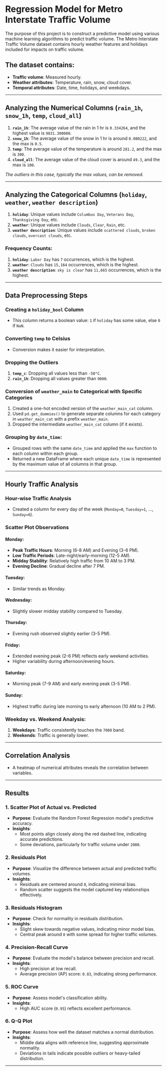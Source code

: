 
# Regression Model for Metro Interstate Traffic Volume

The purpose of this project is to construct a predictive model using various machine learning algorithms to predict traffic volume. 
The Metro Interstate Traffic Volume dataset contains hourly weather features and holidays included for impacts on traffic volume.

## The dataset contains:
- **Traffic volume**: Measured hourly.
- **Weather attributes**: Temperature, rain, snow, cloud cover.
- **Temporal attributes**: Date, time, holidays, and weekdays.

---

## Analyzing the Numerical Columns (`rain_1h`, `snow_1h`, `temp`, `cloud_all`)
1. **`rain_1h`**: The average value of the rain in 1 hr is `0.334264`, and the highest value is `9831.300000`.
2. **`snow_1h`**: The average value of the snow in 1 hr is around `0.000222`, and the max is `0.5`.
3. **`temp`**: The average value of the temperature is around `281.2`, and the max is `300`.
4. **`cloud_all`**: The average value of the cloud cover is around `49.3`, and the max is `100`.

*The outliers in this case, typically the max values, can be removed.*

---

## Analyzing the Categorical Columns (`holiday`, `weather`, `weather description`)
1. **`holiday`**: Unique values include `Columbus Day`, `Veterans Day`, `Thanksgiving Day`, etc.
2. **`weather`**: Unique values include `Clouds`, `Clear`, `Rain`, etc.
3. **`weather description`**: Unique values include `scattered clouds`, `broken clouds`, `overcast clouds`, etc.

### Frequency Counts:
1. **`holiday`**: `Labor Day` has `7` occurrences, which is the highest.
2. **`weather`**: `Clouds` has `15,164` occurrences, which is the highest.
3. **`weather description`**: `sky is clear` has `11,665` occurrences, which is the highest.

---

## Data Preprocessing Steps

### Creating a `holiday_bool` Column
- This column returns a boolean value: `1` if `holiday` has some value, else `0` if `NaN`.

### Converting `temp` to Celsius
- Conversion makes it easier for interpretation.

### Dropping the Outliers
1. **`temp_c`**: Dropping all values less than `-50°C`.
2. **`rain_1h`**: Dropping all values greater than `9000`.

### Conversion of `weather_main` to Categorical with Specific Categories
1. Created a one-hot encoded version of the `weather_main_cat` column.
2. Used `pd.get_dummies()` to generate separate columns for each category in `weather_main_cat` with a prefix `weather_main`.
3. Dropped the intermediate `weather_main_cat` column (if it exists).

### Grouping by `date_time`:
- Grouped rows with the same `date_time` and applied the `max` function to each column within each group.
- Returned a new DataFrame where each unique `date_time` is represented by the maximum value of all columns in that group.

---

## Hourly Traffic Analysis

### Hour-wise Traffic Analysis
- Created a column for every day of the week (`Monday=0`, `Tuesday=1`, ..., `Sunday=6`).

### Scatter Plot Observations
#### **Monday**:
- **Peak Traffic Hours**: Morning (6-8 AM) and Evening (3-6 PM).
- **Low Traffic Periods**: Late-night/early-morning (12-5 AM).
- **Midday Stability**: Relatively high traffic from 10 AM to 3 PM.
- **Evening Decline**: Gradual decline after 7 PM.

#### **Tuesday**:
- Similar trends as Monday.

#### **Wednesday**:
- Slightly slower midday stability compared to Tuesday.

#### **Thursday**:
- Evening rush observed slightly earlier (3-5 PM).

#### **Friday**:
- Extended evening peak (2-6 PM) reflects early weekend activities.
- Higher variability during afternoon/evening hours.

#### **Saturday**:
- Morning peak (7-9 AM) and early evening peak (3-5 PM).

#### **Sunday**:
- Highest traffic during late morning to early afternoon (10 AM to 2 PM).

### Weekday vs. Weekend Analysis:
1. **Weekdays**: Traffic consistently touches the `7000` band.
2. **Weekends**: Traffic is generally lower.

---

## Correlation Analysis
- A heatmap of numerical attributes reveals the correlation between variables.

---

## Results

### 1. Scatter Plot of Actual vs. Predicted
- **Purpose**: Evaluate the Random Forest Regression model's predictive accuracy.
- **Insights**:
  - Most points align closely along the red dashed line, indicating accurate predictions.
  - Some deviations, particularly for traffic volume under `2000`.

### 2. Residuals Plot
- **Purpose**: Visualize the difference between actual and predicted traffic volumes.
- **Insights**:
  - Residuals are centered around `0`, indicating minimal bias.
  - Random scatter suggests the model captured key relationships effectively.

### 3. Residuals Histogram
- **Purpose**: Check for normality in residuals distribution.
- **Insights**:
  - Slight skew towards negative values, indicating minor model bias.
  - Central peak around `0` with some spread for higher traffic volumes.

### 4. Precision-Recall Curve
- **Purpose**: Evaluate the model's balance between precision and recall.
- **Insights**:
  - High precision at low recall.
  - Average precision (AP) score: `0.83`, indicating strong performance.

### 5. ROC Curve
- **Purpose**: Assess model's classification ability.
- **Insights**:
  - High AUC score (`0.95`) reflects excellent performance.

### 6. Q-Q Plot
- **Purpose**: Assess how well the dataset matches a normal distribution.
- **Insights**:
  - Middle data aligns with reference line, suggesting approximate normality.
  - Deviations in tails indicate possible outliers or heavy-tailed distribution.

---

